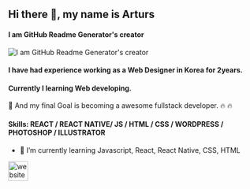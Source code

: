 ## Hi there 👋, my name is Arturs
#### I am GitHub Readme Generator's creator
![I am GitHub Readme Generator's creator](https://sujinhhh.github.io/deploy/profile.png)


#### I have had experience working as a Web Designer in Korea for 2years.
#### Currently I learning Web developing.

🌱 And my final Goal is becoming a awesome fullstack developer. 🔥 🔥

#### Skills: REACT / REACT NATIVE/ JS / HTML / CSS / WORDPRESS / PHOTOSHOP / ILLUSTRATOR

- 🌱 I’m currently learning Javascript, React, React Native, CSS, HTML

[<img src='https://cdn.jsdelivr.net/npm/simple-icons@3.0.1/icons/icloud.svg' alt='website' height='40'>](https://dream-f5a51.web.app/)


